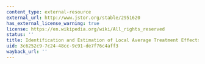 ```yaml
---
content_type: external-resource
external_url: http://www.jstor.org/stable/2951620
has_external_license_warning: true
license: https://en.wikipedia.org/wiki/All_rights_reserved
status: ''
title: Identification and Estimation of Local Average Treatment Effects
uid: 3c6252c9-7c24-48cc-9c91-de7f76c4aff3
wayback_url: ''
---
```

